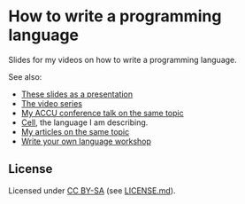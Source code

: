 # How to write a programming language

Slides for my videos on how to write a programming language.

See also:

* <a href="http://www.artificialworlds.net/presentations/how-to-write-a-programming-language/how-to-write-a-programming-language.html">These slides as a presentation</a>
* <a href="https://www.youtube.com/watch?v=TG0qRDrUPpA&list=PLgyU3jNA6VjT3FW83eHqryNcqd6fsvdrv">The video series</a>
* <a href="https://www.youtube.com/watch?v=82-XjMzKaC8">My ACCU conference talk on the same topic</a>
* <a href="https://github.com/andybalaam/cell">Cell</a>, the language I am describing.
* <a href="https://github.com/andybalaam/articles-how-to-write-a-programming-language">My articles on the same topic</a>
* <a href="https://github.com/andybalaam/videos-write-your-own-language">Write your own language workshop</a>

## License

Licensed under [CC BY-SA](https://creativecommons.org/licenses/by-sa/4.0/) (see [LICENSE.md](LICENSE.md)).
